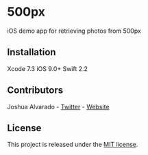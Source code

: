 # 500px
iOS demo app for retrieving photos from 500px

## Installation
Xcode 7.3
iOS 9.0+
Swift 2.2

## Contributors
Joshua Alvarado - [Twitter](https://www.twitter.com/alvaradojoshua0) - [Website](http://www.strictlyswift.com)

## License
This project is released under the [MIT license](https://github.com/realm/jazzy/blob/master/LICENSE).
